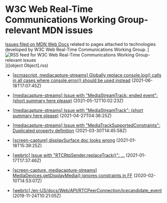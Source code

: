 # W3C Web Real-Time Communications Working Group-relevant MDN issues

[Issues filed on MDN Web Docs](https://github.com/mdn/content/issues) related to pages attached to technologies developed by W3C Web Real-Time Communications Working Group. [![RSS feed for W3C Web Real-Time Communications Working Group-relevant issues](https://www.w3.org/QA/2007/04/feed_icon)]([object Object].rss)

* [[ecmascript, mediacapture-streams] Globally replace console.log() calls in all cases where console.error() should be used instead](https://github.com/mdn/content/issues/6117) (2021-06-18T17:07:45Z)
  
* [[mediacapture-streams] Issue with "MediaStreamTrack: ended event": (short summary here please)](https://github.com/mdn/content/issues/4939) (2021-05-12T10:02:23Z)
  
* [[mediacapture-streams] Issue with "MediaStreamTrack": (short summary here please)](https://github.com/mdn/content/issues/4511) (2021-04-27T04:36:25Z)
  
* [[mediacapture-streams] Issue with "MediaTrackSupportedConstraints": Duplicated property definition](https://github.com/mdn/content/issues/3674) (2021-03-30T14:45:58Z)
  
* [[screen-capture] displaySurface doc looks wrong](https://github.com/mdn/content/issues/1456) (2021-01-18T15:39:25Z)
  
* [[webrtc] Issue with "RTCRtpSender.replaceTrack()": …](https://github.com/mdn/content/issues/1406) (2021-01-17T17:37:46Z)
  
* [[screen-capture, mediacapture-streams] MediaDevices.getDisplayMedia() ignores constraints in FF](https://github.com/mdn/content/issues/1830) (2020-02-10T14:53:07Z)
  
* [[webrtc] /en-US/docs/Web/API/RTCPeerConnection/icecandidate_event](https://github.com/mdn/content/issues/2450) (2019-11-24T10:21:05Z)
  
